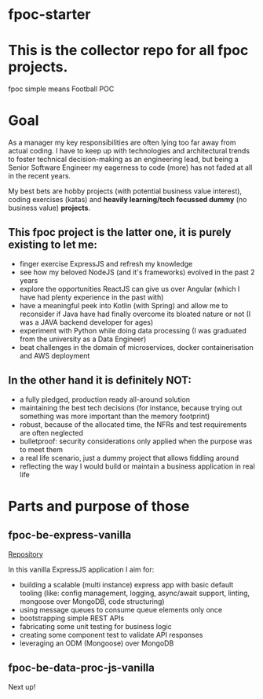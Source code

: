 # fpoc-starter
# This is the collector repo for all fpoc projects.
fpoc simple means Football POC

# Goal

As a manager my key responsibilities are often lying too far away from actual coding. I have to keep up with technologies and architectural trends to foster technical decision-making as an engineering lead, but being a Senior Software Engineer my eagerness to code (more) has not faded at all in the recent years.

My best bets are hobby projects (with potential business value interest), coding exercises (katas) and **heavily learning/tech focussed dummy** (no business value) **projects**.

## This **fpoc** project is the latter one, it **is** purely existing to let me:
- finger exercise ExpressJS and refresh my knowledge
- see how my beloved NodeJS (and it's frameworks) evolved in the past 2 years
- explore the opportunities ReactJS can give us over Angular (which I have had plenty experience in the past with)
- have a meaningful peek into Kotlin (with Spring) and allow me to reconsider if Java have had finally overcome its bloated nature or not (I was a JAVA backend developer for ages)
- experiment with Python while doing data processing (I was graduated from the university as a Data Engineer)
- beat challenges in the domain of microservices, docker containerisation and AWS deployment

## In the other hand it is definitely **NOT**:
- a fully pledged, production ready all-around solution
- maintaining the best tech decisions (for instance, because trying out something was more important than the memory footprint)
- robust, because of the allocated time, the NFRs and test requirements are often neglected
- bulletproof: security considerations only applied when the purpose was to meet them
- a real life scenario, just a dummy project that allows fiddling around
- reflecting the way I would build or maintain a business application in real life

# Parts and purpose of those
## fpoc-be-express-vanilla
[Repository](https://github.com/ttoth/fpoc-be-express-vanilla)

In this vanilla ExpressJS application I aim for:
- building a scalable (multi instance) express app with basic default tooling (like: config management, logging, async/await support, linting, mongoose over MongoDB, code structuring)
- using message queues to consume queue elements only once
- bootstrapping simple REST APIs
- fabricating some unit testing for business logic
- creating some component test to validate API responses
- leveraging an ODM (Mongoose) over MongoDB 

## fpoc-be-data-proc-js-vanilla
Next up!